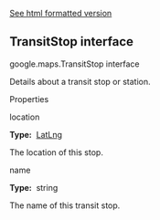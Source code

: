 [See html formatted version](https://huasofoundries.github.io/google-maps-documentation/TransitStop.html)


TransitStop interface
---------------------

google.maps.TransitStop interface

Details about a transit stop or station.

Properties

location

**Type:**  [LatLng](https://github.com/amenadiel/google-maps-documentation/blob/master/docs/LatLng.md)

The location of this stop.

name

**Type:**  string

The name of this transit stop.